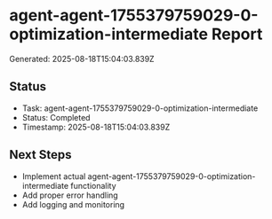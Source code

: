 # agent-agent-1755379759029-0-optimization-intermediate Report

Generated: 2025-08-18T15:04:03.839Z

## Status
- Task: agent-agent-1755379759029-0-optimization-intermediate
- Status: Completed
- Timestamp: 2025-08-18T15:04:03.839Z

## Next Steps
- Implement actual agent-agent-1755379759029-0-optimization-intermediate functionality
- Add proper error handling
- Add logging and monitoring
